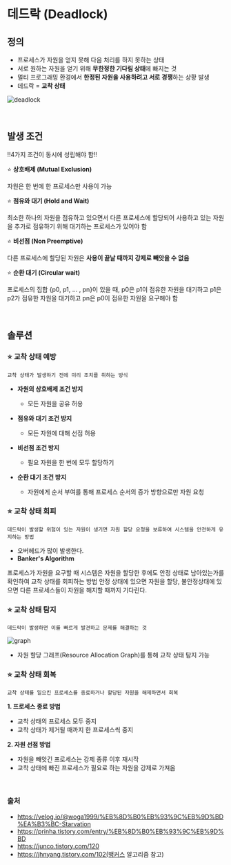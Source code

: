 # 데드락 (Deadlock)

## **정의**
 - 프로세스가 자원을 얻지 못해 다음 처리를 하지 못하는 상태
- 서로 원하는 자원을 얻기 위해 **무한정한 기다림 상태**에 빠지는 것 
- 멀티 프로그래밍 환경에서 **한정된 자원을 사용하려고 서로 경쟁**하는 상황 발생 
- 데드락 = **교착 상태**

![deadlock](https://user-images.githubusercontent.com/63101648/126871084-88375fe7-c948-4392-ad86-eb8970303f02.png)


<br>
  
## **발생 조건** 
‼4가지 조건이 동시에 성립해야 함‼

⭐ **상호배제 (Mutual Exclusion)**

자원은 한 번에 한 프로세스만 사용이 가능

⭐ **점유와 대기 (Hold and Wait)**

최소한 하나의 자원을 점유하고 있으면서 다른 프로세스에 할당되어 사용하고 있는 자원을 추가로 점유하기 위해 대기하는 프로세스가 있어야 함

⭐ **비선점 (Non Preemptive)**

다른 프로세스에 할당된 자원은 **사용이 끝날 때까지 강제로 빼앗을 수 없음** 

⭐ **순환 대기 (Circular wait)**

프로세스의 집합 {p0, p1, ... , pn}이 있을 때, p0은 p1이 점유한 자원을 대기하고 p1은 p2가 점유한 자원을 대기하고 pn은 p0이 점유한 자원을 요구해야 함  

<br>

## **솔루션**
### ⭐ **교착 상태 예방**

`교착 상태가 발생하기 전에 미리 조치를 취하는 방식`
- **자원의 상호배제 조건 방지**

  - 모든 자원을 공유 허용 
- **점유와 대기 조건 방지**
  - 모든 자원에 대해 선점 허용
- **비선점 조건 방지**
  - 필요 자원을 한 번에 모두 할당하기
- **순환 대기 조건 방지**
  - 자원에게 순서 부여를 통해 프로세스 순서의 증가 방향으로만 자원 요청 
 
### ⭐ **교착 상태 회피**
`데드락이 발생할 위험이 있는 자원이 생기면 자원 할당 요청을 보류하여 시스템을 안전하게 유지하는 방법`
- 오버헤드가 많이 발생한다.
- **Banker's Algorithm**

프로세스가 자원을 요구할 때 시스템은 자원을 할당한 후에도 안정 상태로 남아있는가를 확인하여 교착 상태를 회피하는 방법
안정 상태에 있으면 자원을 할당, 불안정상태에 있으면 다른 프로세스들이 자원을 해지할 때까지 기다린다. 


### ⭐ **교착 상태 탐지**
`데드락이 발생하면 이를 빠르게 발견하고 문제를 해결하는 것`

![graph](https://user-images.githubusercontent.com/63101648/126871724-4547e5c8-571c-4151-8b44-ed6c1b9c89f4.jpeg)


- 자원 할당 그래프(Resource Allocation Graph)를 통해 교착 상태 탐지 가능


### ⭐ **교착 상태 회복**

`교착 상태를 일으킨 프로세스를 종료하거나 할당된 자원을 해제하면서 회복`

**1. 프로세스 종료 방법**
- 교착 상태의 프로세스 모두 중지
- 교착 상태가 제거될 때까지 한 프로세스씩 중지

**2. 자원 선점 방법**
- 자원을 빼앗긴 프로세스는 강제 종류 이후 재시작
- 교착 상태에 빠진 프로세스가 필요로 하는 자원을 강제로 가져옴 

<br>

### 출처
 - https://velog.io/@woga1999/%EB%8D%B0%EB%93%9C%EB%9D%BD%EA%B3%BC-Starvation
 - https://prinha.tistory.com/entry/%EB%8D%B0%EB%93%9C%EB%9D%BD
 - https://junco.tistory.com/120
 - https://jhnyang.tistory.com/102(뱅커스 알고리즘 참고)
